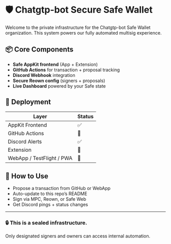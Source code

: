 # 🛡️ Chatgtp-bot Secure Safe Wallet

Welcome to the private infrastructure for the Chatgtp-bot Safe Wallet organization. This system powers our fully automated multisig experience.

## 📦 Core Components

- **Safe AppKit frontend** (App + Extension)
- **GitHub Actions** for transaction + proposal tracking
- **Discord Webhook** integration
- **Secure Reown config** (signers + proposals)
- **Live Dashboard** powered by your Safe state

## 🚀 Deployment

| Layer | Status |
|-------|--------|
| AppKit Frontend | ✅ |
| GitHub Actions | 🔄 |
| Discord Alerts | ✅ |
| Extension | 🔄 |
| WebApp / TestFlight / PWA | 🔄 |

## 🧠 How to Use

- Propose a transaction from GitHub or WebApp
- Auto-update to this repo’s README
- Sign via MPC, Reown, or Safe Web
- Get Discord pings + status changes

---

### 🔒 This is a sealed infrastructure.
Only designated signers and owners can access internal automation.
